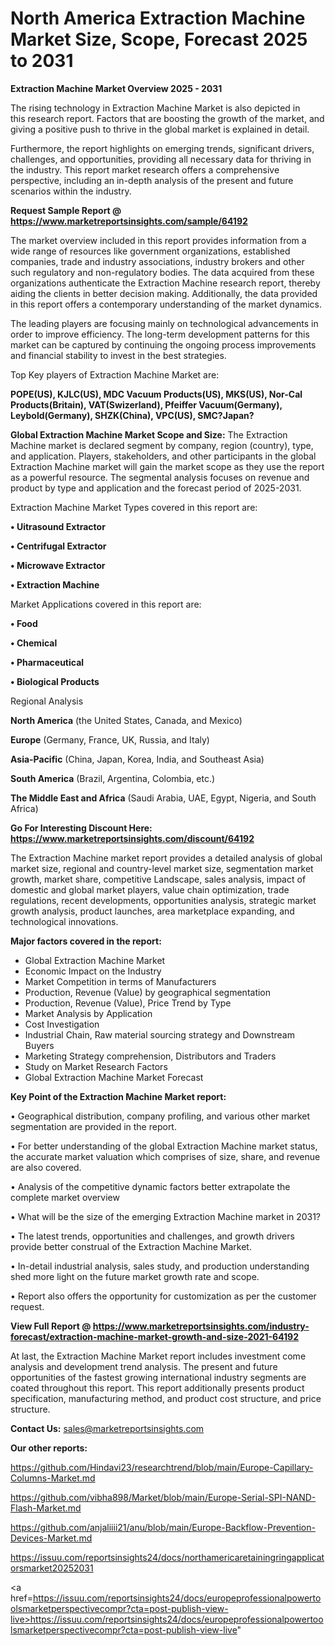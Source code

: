 # North America Extraction Machine Market Size, Scope, Forecast 2025 to 2031

<Strong> Extraction Machine Market Overview 2025 - 2031</strong>

The rising technology in Extraction Machine Market is also depicted in this research report. Factors that are boosting the growth of the market, and giving a positive push to thrive in the global market is explained in detail.

Furthermore, the report highlights on emerging trends, significant drivers, challenges, and opportunities, providing all necessary data for thriving in the industry. This report market research offers a comprehensive perspective, including an in-depth analysis of the present and future scenarios within the industry.

<strong>Request Sample Report @ <a href=https://www.marketreportsinsights.com/sample/64192>https://www.marketreportsinsights.com/sample/64192</a></strong>

The market overview included in this report provides information from a wide range of resources like government organizations, established companies, trade and industry associations, industry brokers and other such regulatory and non-regulatory bodies. The data acquired from these organizations authenticate the Extraction Machine research report, thereby aiding the clients in better decision making. Additionally, the data provided in this report offers a contemporary understanding of the market dynamics.

The leading players are focusing mainly on technological advancements in order to improve efficiency. The long-term development patterns for this market can be captured by continuing the ongoing process improvements and financial stability to invest in the best strategies.

Top Key players of Extraction Machine Market are:

<strong>POPE(US), KJLC(US), MDC Vacuum Products(US), MKS(US), Nor-Cal Products(Britain), VAT(Swizerland), Pfeiffer Vacuum(Germany), Leybold(Germany), SHZK(China), VPC(US), SMC?Japan?</strong>

<strong><b>Global Extraction Machine Market Scope and Size:</b></strong>
The Extraction Machine market is declared segment by company, region (country), type, and application. Players, stakeholders, and other participants in the global Extraction Machine market will gain the market scope as they use the report as a powerful resource. The segmental analysis focuses on revenue and product by type and application and the forecast period of 2025-2031.

Extraction Machine Market Types covered in this report are:

<strong>• Uitrasound Extractor

• Centrifugal Extractor

• Microwave Extractor

• Extraction Machine</strong>

Market Applications covered in this report are:

<strong>• Food

• Chemical

• Pharmaceutical

• Biological Products</strong> 

Regional Analysis

<strong>North America</strong> (the United States, Canada, and Mexico)

<strong>Europe</strong> (Germany, France, UK, Russia, and Italy)

<strong>Asia-Pacific</strong> (China, Japan, Korea, India, and Southeast Asia)

<strong>South America</strong> (Brazil, Argentina, Colombia, etc.)

<strong>The Middle East and Africa</strong> (Saudi Arabia, UAE, Egypt, Nigeria, and South Africa)

<strong>Go For Interesting Discount Here: <a href=https://www.marketreportsinsights.com/discount/64192>https://www.marketreportsinsights.com/discount/64192</a></strong>

The Extraction Machine market report provides a detailed analysis of global market size, regional and country-level market size, segmentation market growth, market share, competitive Landscape, sales analysis, impact of domestic and global market players, value chain optimization, trade regulations, recent developments, opportunities analysis, strategic market growth analysis, product launches, area marketplace expanding, and technological innovations.

<strong><b>Major factors covered in the report:</b></strong>
<ul>
  <li>Global Extraction Machine Market </li>
  <li>Economic Impact on the Industry</li>
  <li>Market Competition in terms of Manufacturers</li>
  <li>Production, Revenue (Value) by geographical segmentation</li>
  <li>Production, Revenue (Value), Price Trend by Type</li>
  <li>Market Analysis by Application</li>
  <li>Cost Investigation</li>
  <li>Industrial Chain, Raw material sourcing strategy and Downstream Buyers</li>
  <li>Marketing Strategy comprehension, Distributors and Traders</li>
  <li>Study on Market Research Factors</li>
  <li>Global Extraction Machine Market Forecast</li>
</ul>

<strong><b>Key Point of the Extraction Machine Market report:</b></strong>

• Geographical distribution, company profiling, and various other market segmentation are provided in the report.

• For better understanding of the global Extraction Machine market status, the accurate market valuation which comprises of size, share, and revenue are also covered.

• Analysis of the competitive dynamic factors better extrapolate the complete market overview

• What will be the size of the emerging Extraction Machine market in 2031?

• The latest trends, opportunities and challenges, and growth drivers provide better construal of the Extraction Machine Market.

• In-detail industrial analysis, sales study, and production understanding shed more light on the future market growth rate and scope.

• Report also offers the opportunity for customization as per the customer request.

<strong><b>View Full Report @ <a href=https://www.marketreportsinsights.com/industry-forecast/extraction-machine-market-growth-and-size-2021-64192>https://www.marketreportsinsights.com/industry-forecast/extraction-machine-market-growth-and-size-2021-64192</a></b></strong>


At last, the Extraction Machine Market report includes investment come analysis and development trend analysis. The present and future opportunities of the fastest growing international industry segments are coated throughout this report. This report additionally presents product specification, manufacturing method, and product cost structure, and price structure.

<strong>Contact Us:</strong>
sales@marketreportsinsights.com

<strong>Our other reports:</strong>

<a href=https://github.com/Hindavi23/researchtrend/blob/main/Europe-Capillary-Columns-Market.md>https://github.com/Hindavi23/researchtrend/blob/main/Europe-Capillary-Columns-Market.md</a>

<a href=https://github.com/vibha898/Market/blob/main/Europe-Serial-SPI-NAND-Flash-Market.md>https://github.com/vibha898/Market/blob/main/Europe-Serial-SPI-NAND-Flash-Market.md</a>

<a href=https://github.com/anjaliiii21/anu/blob/main/Europe-Backflow-Prevention-Devices-Market.md>https://github.com/anjaliiii21/anu/blob/main/Europe-Backflow-Prevention-Devices-Market.md</a>

<a href=https://issuu.com/reportsinsights24/docs/northamericaretainingringapplicatorsmarket20252031>https://issuu.com/reportsinsights24/docs/northamericaretainingringapplicatorsmarket20252031</a>

<a href=https://issuu.com/reportsinsights24/docs/europeprofessionalpowertoolsmarketperspectivecompr?cta=post-publish-view-live>https://issuu.com/reportsinsights24/docs/europeprofessionalpowertoolsmarketperspectivecompr?cta=post-publish-view-live</a>"
